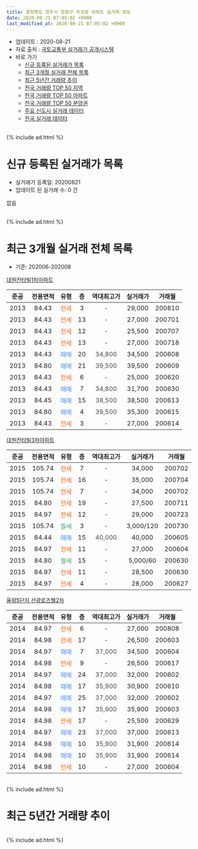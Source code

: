 ```yaml
---
title: 충청북도 청주시 청원구 주성동 아파트 실거래 정보
date: 2020-08-21 07:05:02 +0900
last_modified_at: 2020-08-21 07:05:02 +0900
---
```


* 업데이트 : 2020-08-21
* 자료 출처 : [국토교통부 실거래가 공개시스템](http://rt.molit.go.kr)
* 바로 가기
    * [신규 등록된 실거래가 목록](#신규-등록된-실거래가-목록)
    * [최근 3개월 실거래 전체 목록](#최근-3개월-실거래-전체-목록)
    * [최근 5년간 거래량 추이](#최근-5년간-거래량-추이)
    * [전국 거래량 TOP 50 지역](https://inasie.github.io/apt-trade-info/최근-3개월-전국에서-가장-거래가-많이-발생한-지역)
    * [전국 거래량 TOP 50 아파트](https://inasie.github.io/apt-trade-info/최근-3개월-전국에서-가장-거래가-많이-발생한-아파트)
    * [전국 거래량 TOP 50 분양권](https://inasie.github.io/apt-trade-info/최근-3개월-전국에서-가장-거래가-많이-발생한-분양권)
    * [주요 신도시 실거래 데이터](https://inasie.github.io/apt-trade-info/주요-신도시)
    * [전국 실거래 데이터](https://inasie.github.io/apt-trade-info/전국)
<br>
{% include ad.html %}
<br>

# 신규 등록된 실거래가 목록
* 실거래가 등록일: 20200821
* 업데이트 된 실거래 수: 0 건

없음

<br>
{% include ad.html %}
<br>

# 최근 3개월 실거래 전체 목록
* 기준: 202006-202008


[대원칸타빌1차아파트](https://search.naver.com/search.naver?query=%EC%B6%A9%EC%B2%AD%EB%B6%81%EB%8F%84+%EC%B2%AD%EC%A3%BC%EC%8B%9C+%EC%B2%AD%EC%9B%90%EA%B5%AC+%EC%A3%BC%EC%84%B1%EB%8F%99+%EB%8C%80%EC%9B%90%EC%B9%B8%ED%83%80%EB%B9%8C1%EC%B0%A8%EC%95%84%ED%8C%8C%ED%8A%B8)

|준공|전용면적|유형|층|역대최고가|실거래가|거래월|
|:---:|:---:|:---:|:---:|:---:|:---:|:---:|
|2013|84.43|<span style="color:#ff5a00">전세</span>|3|<span style="color:#444444">-</span>|29,000|200810|
|2013|84.43|<span style="color:#ff5a00">전세</span>|13|<span style="color:#444444">-</span>|27,000|200701|
|2013|84.43|<span style="color:#ff5a00">전세</span>|12|<span style="color:#444444">-</span>|25,500|200707|
|2013|84.43|<span style="color:#ff5a00">전세</span>|13|<span style="color:#444444">-</span>|27,000|200718|
|2013|84.43|<span style="color:#4285f3">매매</span>|20|<span style="color:#444444">34,800</span>|34,500|200608|
|2013|84.80|<span style="color:#4285f3">매매</span>|21|<span style="color:#444444">39,500</span>|39,500|200609|
|2013|84.43|<span style="color:#ff5a00">전세</span>|6|<span style="color:#444444">-</span>|25,000|200620|
|2013|84.43|<span style="color:#4285f3">매매</span>|7|<span style="color:#444444">34,800</span>|31,700|200630|
|2013|84.45|<span style="color:#4285f3">매매</span>|15|<span style="color:#444444">38,500</span>|38,500|200613|
|2013|84.80|<span style="color:#4285f3">매매</span>|4|<span style="color:#444444">39,500</span>|35,300|200615|
|2013|84.43|<span style="color:#ff5a00">전세</span>|3|<span style="color:#444444">-</span>|27,000|200614|

[대원칸타빌3차아파트](https://search.naver.com/search.naver?query=%EC%B6%A9%EC%B2%AD%EB%B6%81%EB%8F%84+%EC%B2%AD%EC%A3%BC%EC%8B%9C+%EC%B2%AD%EC%9B%90%EA%B5%AC+%EC%A3%BC%EC%84%B1%EB%8F%99+%EB%8C%80%EC%9B%90%EC%B9%B8%ED%83%80%EB%B9%8C3%EC%B0%A8%EC%95%84%ED%8C%8C%ED%8A%B8)

|준공|전용면적|유형|층|역대최고가|실거래가|거래월|
|:---:|:---:|:---:|:---:|:---:|:---:|:---:|
|2015|105.74|<span style="color:#ff5a00">전세</span>|7|<span style="color:#444444">-</span>|34,000|200702|
|2015|105.74|<span style="color:#ff5a00">전세</span>|16|<span style="color:#444444">-</span>|35,000|200704|
|2015|105.74|<span style="color:#ff5a00">전세</span>|7|<span style="color:#444444">-</span>|34,000|200702|
|2015|84.80|<span style="color:#ff5a00">전세</span>|19|<span style="color:#444444">-</span>|27,500|200711|
|2015|84.97|<span style="color:#ff5a00">전세</span>|12|<span style="color:#444444">-</span>|29,000|200723|
|2015|105.74|<span style="color:#34a853">월세</span>|3|<span style="color:#444444">-</span>|3,000/120|200730|
|2015|84.44|<span style="color:#4285f3">매매</span>|15|<span style="color:#444444">40,000</span>|40,000|200605|
|2015|84.97|<span style="color:#ff5a00">전세</span>|11|<span style="color:#444444">-</span>|27,000|200604|
|2015|84.80|<span style="color:#34a853">월세</span>|15|<span style="color:#444444">-</span>|5,000/60|200630|
|2015|84.97|<span style="color:#ff5a00">전세</span>|11|<span style="color:#444444">-</span>|28,500|200630|
|2015|84.97|<span style="color:#ff5a00">전세</span>|4|<span style="color:#444444">-</span>|28,000|200627|

[율량5단지 선광로즈웰2차](https://search.naver.com/search.naver?query=%EC%B6%A9%EC%B2%AD%EB%B6%81%EB%8F%84+%EC%B2%AD%EC%A3%BC%EC%8B%9C+%EC%B2%AD%EC%9B%90%EA%B5%AC+%EC%A3%BC%EC%84%B1%EB%8F%99+%EC%9C%A8%EB%9F%895%EB%8B%A8%EC%A7%80+%EC%84%A0%EA%B4%91%EB%A1%9C%EC%A6%88%EC%9B%B02%EC%B0%A8)

|준공|전용면적|유형|층|역대최고가|실거래가|거래월|
|:---:|:---:|:---:|:---:|:---:|:---:|:---:|
|2014|84.97|<span style="color:#ff5a00">전세</span>|6|<span style="color:#444444">-</span>|27,000|200808|
|2014|84.98|<span style="color:#ff5a00">전세</span>|17|<span style="color:#444444">-</span>|26,500|200603|
|2014|84.97|<span style="color:#4285f3">매매</span>|7|<span style="color:#444444">37,000</span>|34,500|200604|
|2014|84.98|<span style="color:#ff5a00">전세</span>|9|<span style="color:#444444">-</span>|26,500|200617|
|2014|84.97|<span style="color:#4285f3">매매</span>|24|<span style="color:#444444">37,000</span>|32,000|200602|
|2014|84.98|<span style="color:#4285f3">매매</span>|17|<span style="color:#444444">35,900</span>|30,900|200610|
|2014|84.97|<span style="color:#4285f3">매매</span>|25|<span style="color:#444444">37,000</span>|32,000|200602|
|2014|84.98|<span style="color:#4285f3">매매</span>|17|<span style="color:#444444">35,900</span>|35,900|200603|
|2014|84.98|<span style="color:#ff5a00">전세</span>|17|<span style="color:#444444">-</span>|25,500|200629|
|2014|84.97|<span style="color:#4285f3">매매</span>|23|<span style="color:#444444">37,000</span>|37,000|200613|
|2014|84.98|<span style="color:#4285f3">매매</span>|10|<span style="color:#444444">35,900</span>|31,900|200614|
|2014|84.98|<span style="color:#4285f3">매매</span>|10|<span style="color:#444444">35,900</span>|31,900|200614|
|2014|84.98|<span style="color:#ff5a00">전세</span>|10|<span style="color:#444444">-</span>|27,000|200604|


<br>
{% include ad.html %}
<br>

# 최근 5년간 거래량 추이


<div style="width:100%;">
    <canvas id="deal_progress" height="200"></canvas>
</div>

<script>
new Chart(document.getElementById("deal_progress"), {
    type: 'line',
    data: {
        labels: ['201508','201509','201510','201511','201512','201601','201602','201603','201604','201605','201606','201607','201608','201609','201610','201611','201612','201701','201702','201703','201704','201705','201706','201707','201708','201709','201710','201711','201712','201801','201802','201803','201804','201805','201806','201807','201808','201809','201810','201811','201812','201901','201902','201903','201904','201905','201906','201907','201908','201909','201910','201911','201912','202001','202002','202003','202004','202005','202006','202007','202008'],
        datasets: [{
            label: '매매',
            pointRadius: 1,
            data: [15, 5, 9, 4, 7, 3, 7, 4, 4, 5, 6, 6, 4, 6, 10, 9, 11, 11, 15, 7, 10, 12, 17, 12, 10, 9, 7, 18, 10, 14, 14, 24, 7, 9, 5, 5, 6, 4, 13, 7, 3, 7, 9, 9, 10, 11, 13, 13, 12, 16, 33, 58, 58, 21, 18, 28, 28, 40, 14, 0, 0],
            borderColor: "rgba(255, 201, 14, 1)",
            backgroundColor: "rgba(255, 201, 14, 0.5)",
            fill: false,
            lineTension: 0
        },{
            label: '전월세',
            pointRadius: 1,
            data: [1, 0, 2, 0, 4, 3, 3, 4, 3, 2, 1, 3, 1, 2, 1, 3, 9, 8, 9, 10, 7, 3, 1, 4, 1, 1, 3, 1, 8, 8, 4, 8, 4, 2, 6, 8, 4, 7, 6, 3, 8, 9, 10, 9, 5, 6, 7, 3, 2, 0, 2, 9, 12, 18, 20, 14, 15, 18, 10, 9, 2],
            borderColor: "rgba(0, 141, 185, 1)",
            backgroundColor: "rgba(0, 141, 185, 0.5)",
            fill: false,
            lineTension: 0
        }
        ]
    },
    options: {
        responsive: true,
        title: {
            display: false
        },
        tooltips: {
            mode: 'index',
            intersect: false
        },
        hover: {
            mode: 'nearest',
            intersect: true
        },
        scales: {
            xAxes: [{
                display: true,
                scaleLabel: {
                    display: true,
                    labelString: '년/월'
                }
            }],
            yAxes: [{
                display: true,
                ticks: {
                    suggestedMin: 0,
                },
                scaleLabel: {
                    display: true,
                    labelString: '실거래 수'
                }
            }]
        }
    }
});

</script>


<br>
{% include ad.html %}
<br>

